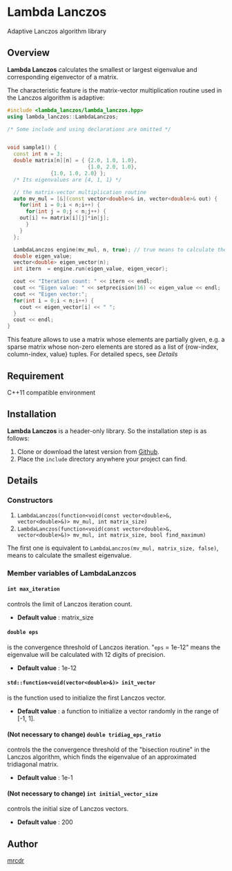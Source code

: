 # Lambda Lanczos

Adaptive Lanczos algorithm library

## Overview

**Lambda Lanczos** calculates the smallest or largest eigenvalue and
corresponding eigenvector of a matrix.

The characteristic feature is the matrix-vector multiplication routine used in
the Lanczos algorithm is adaptive:

```c++
#include <lambda_lanczos/lambda_lanczos.hpp>
using lambda_lanczos::LambdaLanczos;

/* Some include and using declarations are omitted */


void sample1() {
  const int n = 3;
  double matrix[n][n] = { {2.0, 1.0, 1.0},
                          {1.0, 2.0, 1.0},
			  {1.0, 1.0, 2.0} };
  /* Its eigenvalues are {4, 1, 1} */

  // the matrix-vector multiplication routine
  auto mv_mul = [&](const vector<double>& in, vector<double>& out) {
    for(int i = 0;i < n;i++) {
      for(int j = 0;j < n;j++) {
	out[i] += matrix[i][j]*in[j];
      }
    } 
  };

  LambdaLanczos engine(mv_mul, n, true); // true means to calculate the largest eigenvalue.
  double eigen_value;
  vector<double> eigen_vector(n);
  int itern  = engine.run(eigen_value, eigen_vecor);

  cout << "Iteration count: " << itern << endl;
  cout << "Eigen value: " << setprecision(16) << eigen_value << endl;
  cout << "Eigen vector:";
  for(int i = 0;i < n;i++) {
    cout << eigen_vector[i] << " ";
  }
  cout << endl;
}

```

This feature allows to use a matrix whose elements are partially given,
e.g. a sparse matrix whose non-zero elements are stored
as a list of {row-index, column-index, value} tuples.
For detailed specs, see *Details*

## Requirement

C++11 compatible environment


## Installation

**Lambda Lanczos** is a header-only library.
So the installation step is as follows:

1. Clone or download the latest version from [Github](https://github.com/mrcdr/lambda-lanczos/).
2. Place the `include` directory anywhere your project can find.


## Details
### Constructors
1. `LambdaLanczos(function<void(const vector<double>&, vector<double>&)> mv_mul, int matrix_size)`
2. `LambdaLanczos(function<void(const vector<double>&, vector<double>&)> mv_mul, int matrix_size, bool find_maximum)`

The first one is equivalent to `LambdaLanczos(mv_mul, matrix_size, false)`, means to calculate the smallest eigenvalue.

### Member variables of LambdaLanzcos
#### `int max_iteration`
controls the limit of Lanczos iteration count.

- **Default value** : matrix_size

#### `double eps`
is the convergence threshold of Lanczos iteration.
"`eps` = 1e-12" means the eigenvalue will be calculated with
12 digits of precision.

- **Default value** : 1e-12

#### `std::function<void(vector<double>&)> init_vector`
is the function used to initialize the first Lanczos vector.

- **Default value** : a function to initialize a vector randomly in the range of [-1, 1].

#### (Not necessary to change) `double tridiag_eps_ratio`
controls the the convergence threshold of the "bisection routine" in
the Lanczos algorithm, 
which finds the eigenvalue of an approximated tridiagonal matrix.

- **Default value** : 1e-1

#### (Not necessary to change)  `int initial_vector_size`
controls the initial size of Lanczos vectors.

- **Default value** : 200


## Author

[mrcdr](https://github.com/mrcdr)
